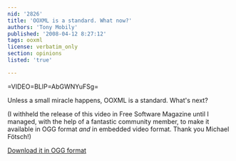 ```yaml
---
nid: '2826'
title: 'OOXML is a standard. What now?'
authors: 'Tony Mobily'
published: '2008-04-12 8:27:12'
tags: ooxml
license: verbatim_only
section: opinions
listed: 'true'

---
```

=VIDEO=BLIP=AbGWNYuFSg=

Unless a small miracle happens, OOXML is a standard. What's next?

(I withheld the release of this video in Free Software Magazine until I managed, with the help of a fantastic community member, to make it available in OGG format _and_ in embedded video format. Thank you Michael Fötsch!)

[Download it in OGG format](http://blip.tv/file/get/Freesoftwaremagazine-OOXMLIsAStandardWhatNow742.ogg)

